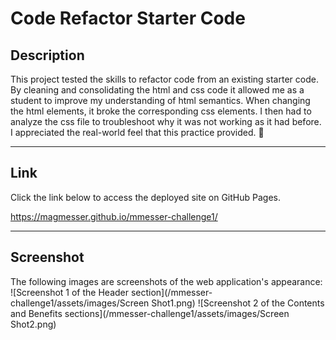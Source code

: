 # Code Refactor Starter Code


## Description

This project tested the skills to refactor code from an existing starter code.  By cleaning and consolidating the html and css code it allowed me as a student to improve my understanding of html semantics.  When changing the html elements, it broke the corresponding css elements.  I then had to analyze the css file to troubleshoot why it was not working as it had before.  I appreciated the real-world feel that this practice provided. :tada:     

---

## Link

Click the link below to access the deployed site on GitHub Pages. 

https://magmesser.github.io/mmesser-challenge1/

---

## Screenshot

The following images are screenshots of the web application's appearance:
![Screenshot 1 of the Header section](/mmesser-challenge1/assets/images/Screen Shot1.png)
![Screenshot 2 of the Contents and Benefits sections](/mmesser-challenge1/assets/images/Screen Shot2.png)

